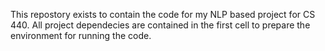 This repostory exists to contain the code for my NLP based project for CS 440.
All project dependecies are contained in the first cell to prepare the environment for running the code.
